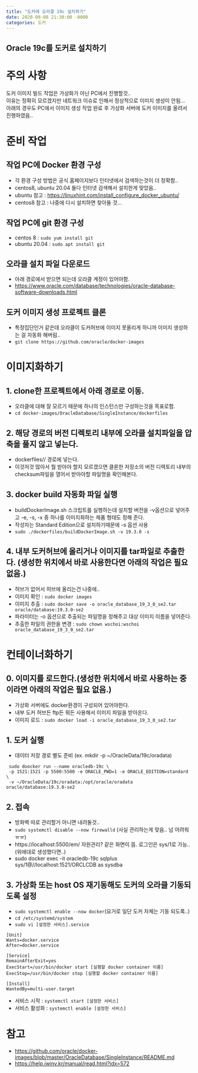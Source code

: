 ```yaml
---
title: "도커에 오라클 19c 설치하기"
date: 2020-09-08 21:30:00 -0000
categories: 도커
---
```


Oracle 19c를 도커로 설치하기
---

# 주의 사항 
도커 이미지 빌드 작업은 가상화가 아닌 PC에서 진행할것..   
이유는 정확히 모르겠지만 네트워크 이슈로 인해서 정상적으로 이미지 생성이 안됨...    
아래의 경우도 PC에서 이미지 생성 작업 완료 후 가상화 서버에 도커 이미지를 올려서 진행하였음..   

# 준비 작업 
## 작업 PC에 Docker 환경 구성
  - 각 환경 구성 방법은 공식 홈페이지보다 인터넷에서 검색하는것이 더 정확함..    
  - centos8, ubuntu 20.04 둘다 인터넷 검색해서 설치한게 맞았음..   
  - ubuntu 참고 : https://linuxhint.com/install_configure_docker_ubuntu/   
  - centos8 참고 : 나중에 다시 설치하면 찾아둘 것...   
## 작업 PC에 git 환경 구성
  - centos 8 : ```sudo yum install git```
  - ubuntu 20.04 : ```sudo apt install git```
## 오라클 설치 파일 다운로드
  - 아래 경로에서 받으면 되는데 오라클 계정이 있어야함.
  - https://www.oracle.com/database/technologies/oracle-database-software-downloads.html
## 도커 이미지 생성 프로젝트 클론
  - 특정집단인거 같은데 오라클이 도커허브에 이미지 못올리게 하니까 이미지 생성하는 걸 자동화 해버림..
  - ```git clone https://github.com/oracle/docker-images```

# 이미지화하기 
## 1. clone한 프로젝트에서 아래 경로로 이동.
  - 오라클에 대해 잘 모르기 때문에 하나의 인스턴스만 구성하는것을 목표로함.
  - ```cd docker-images/OracleDatabase/SingleInstance/dockerfiles```
## 2. 해당 경로의 버전 디렉토리 내부에 오라클 설치파일을 압축을 풀지 않고 넣는다.
  - dockerfiles/<version>/ 경로에 넣는다.
  - 이것저것 많아서 뭘 받아야 할지 모르겠으면 클론한 저장소의 버전 디렉토리 내부의 checksum파일을 열어서 받아야할 파일명을 확인해본다.
## 3. docker build 자동화 파일 실행
 - buildDockerImage.sh 스크립트를 실행하는데 설치할 버전을 -v옵션으로 넣어주고 -e, -s, -x 중 하나를 이미지화하는 제품 형태도 정해 준다.
 - 작성자는 Standard Edition으로 설치하기때문에 -s 옵션 사용
 - ```sudo ./dockerfiles/buildDockerImage.sh -v 19.3.0 -s```
## 4. 내부 도커허브에 올리거나 이미지를 tar파일로 추출한다. (생성한 위치에서 바로 사용한다면 아래의 작업은 필요 없음.)
 - 허브가 없어서 허브에 올리는건 나중에..
 - 이미지 확인 : ```sudo docker images```
 - 이미지 추출 : ```sudo docker save -o oracle_database_19_3_0_se2.tar oracle/database:19.3.0-se2```
 - 파라미터는 -o 옵션으로 추출되는 파일명을 정해주고 대상 이미지 이름을 넣어준다.
 - 추출한 파일의 권한을 변경 : ```sudo chown wschoi:wschoi oracle_database_19_3_0_se2.tar```

# 컨테이너화하기
## 0. 이미지를 로드한다.(생성한 위치에서 바로 사용하는 중이라면 아래의 작업은 필요 없음.)
 - 가상화 서버에도 docker환경이 구성되어 있어야한다.
 - 내부 도커 허브든 ftp든 뭐든 사용해서 이미지 파일을 받아온다.
 - 이미지 로드 : ```sudo docker load -i oracle_database_19_3_0_se2.tar``` 
## 1. 도커 실행
 - 데이터 저장 경로 별도 준비 (ex. mkdir -p ~/OracleData/19c/oradata)
 ```
  sudo doocker run --name oracledb-19c \   
  -p 1521:1521 -p 5500:5500 -e ORACLE_PWD=1 -e ORACLE_EDITION=standard \   
  -v ~/OracleData/19c/oradata:/opt/oracle/oradata oracle/database:19.3.0-se2   
  ```
## 2. 접속 
 - 방화벽 따로 관리할거 아니면 내려둘것.. 
 - ```sudo systemctl disable --now firewalld``` (사실 관리하는게 맞음.. 넘 어려워 ㅠㅠ)
 - https://localhost:5500/em/ 자원관리? 같은 화면이 뜸. 로그인은 sys/1로 가능..(위에대로 생성했다면..)
 - sudo docker exec -it oracledb-19c sqlplus sys/1@//localhost:1521/ORCLCDB as sysdba
## 3. 가상화 또는 host OS 재기동해도 도커의 오라클 기동되도록 설정
 - ```sudo systemctl enable --now docker```(요거로 일단 도커 자체는 기동 되도록..)
 - ```cd /etc/systemd/system```
 - ``` sudo vi [설정한 서비스].service ```     

```
[Unit]   
Wants=docker.service   
After=docker.service   
    
[Service]   
RemainAfterExit=yes   
ExecStart=/usr/bin/docker start [실행할 docker container 이름]   
ExecStop=/usr/bin/docker stop [실행할 docker container 이름]   
    
[Install]   
WantedBy=multi-user.target   
```

 - 서비스 시작 : ```systemctl start [설정한 서비스]```
 - 서비스 활성화 : ```systemctl enable [설정한 서비스]```

# 참고
 - https://github.com/oracle/docker-images/blob/master/OracleDatabase/SingleInstance/README.md
 - https://help.iwinv.kr/manual/read.html?idx=572
